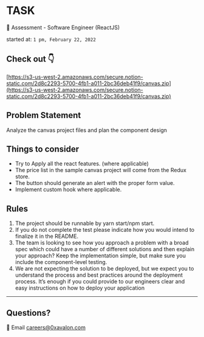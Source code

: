 # TASK

🏅 Assessment - Software Engineer (ReactJS)

started at: `1 pm, February 22, 2022`

## Check out 👇

[https://s3-us-west-2.amazonaws.com/secure.notion-static.com/2d8c2293-5700-4fb1-a011-2bc36deb41f9/canvas.zip](https://s3-us-west-2.amazonaws.com/secure.notion-static.com/2d8c2293-5700-4fb1-a011-2bc36deb41f9/canvas.zip)

## Problem Statement

Analyze the canvas project files and plan the component design

## Things to consider

- Try to Apply all the react features. (where applicable)
- The price list in the sample canvas project will come from the Redux store.
- The button should generate an alert with the proper form value.
- Implement custom hook where applicable.

## Rules

1. The project should be runnable by yarn start/npm start.
2. If you do not complete the test please indicate how you would intend to finalize it in the README.
3. The team is looking to see how you approach a problem with
   a broad spec which could have a number of different solutions
   and then explain your approach? Keep the implementation simple,
   but make sure you include the component-level testing.
4. We are not expecting the solution to be deployed, but we
   expect you to understand the process and best practices
   around the deployment process. It’s enough if you could
   provide to our engineers clear and easy instructions on how
   to deploy your application

---

## Questions?

📧 Email careers@0xavalon.com
